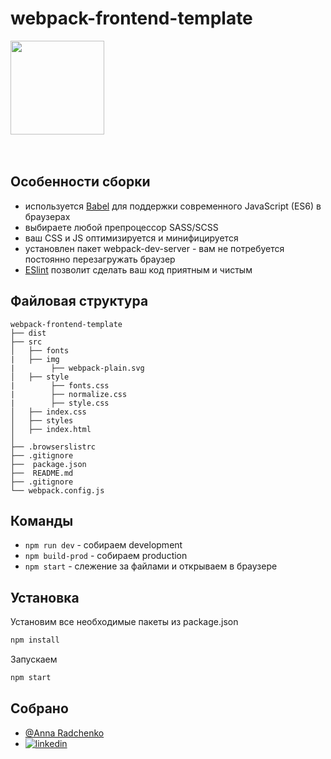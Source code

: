# webpack-frontend-template

<div>
    <a href="https://github.com/AmmelyStar/webpack-frontend-template">
        <img width="150" height="150" src="src/img/webpack-plain.svg">
    </a>
</div>
<br/>
<br/>


## Особенности сборки

* используется [Babel](https://babeljs.io/) для поддержки современного JavaScript (ES6) в браузерах
* выбираете любой препроцессор SASS/SCSS
* ваш CSS и JS оптимизируется и минифицируется
* установлен пакет webpack-dev-server - вам не потребуется постоянно перезагружать браузер
* [ESlint](https://eslint.org/) позволит сделать ваш код приятным и чистым


## Файловая структура

```
webpack-frontend-template
├── dist
├── src
│   ├── fonts
|   ├── img
|        ├── webpack-plain.svg
│   ├── style
|        ├── fonts.css
|        ├── normalize.css
|        ├── style.css
│   ├── index.css
│   ├── styles
│   ├── index.html
│ 
├── .browserslistrc
├── .gitignore  
├──  package.json
├──  README.md
├── .gitignore
└── webpack.config.js
```



## Команды

* ```npm run dev``` - собираем development
* ```npm build-prod``` - собираем production
* ```npm start``` - слежение за файлами и открываем в браузере


## Установка

Установим все необходимые пакеты из package.json

```bash
npm install
```

Запускаем

```bash
npm start
```

## Собрано

*  [@Anna Radchenko](https://github.com/AmmelyStar) 
*  [![linkedin](https://img.shields.io/badge/linkedin-0A66C2?style=for-the-badge&logo=linkedin&logoColor=white)](https://www.linkedin.com/in/anna--radchenko/)



